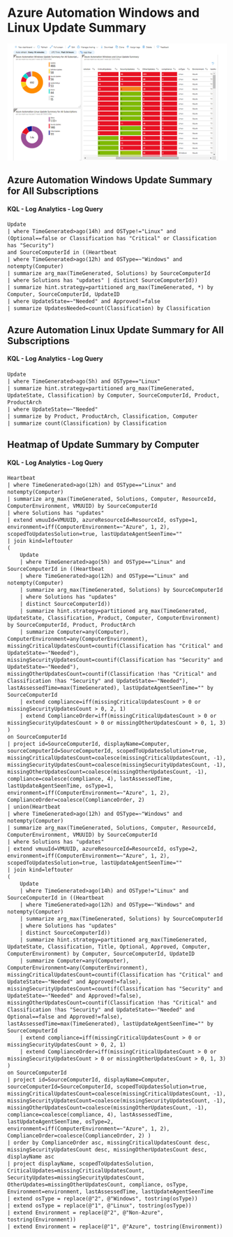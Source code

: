 # Azure Automation Windows and Linux Update Summary

<img src="Azure Automation Images/Azure Automation Windows and Linux Update Summary.png" alt="Azure Automation Images/Azure Automation Windows and Linux Update Summary.png" >

<h2>Azure Automation Windows Update Summary for All Subscriptions</h2>

<h4>KQL - Log Analytics - Log Query</h4>

    Update
    | where TimeGenerated>ago(14h) and OSType!="Linux" and (Optional==false or Classification has "Critical" or Classification has "Security") 
    and SourceComputerId in ((Heartbeat
    | where TimeGenerated>ago(12h) and OSType=~"Windows" and notempty(Computer)
    | summarize arg_max(TimeGenerated, Solutions) by SourceComputerId
    | where Solutions has "updates" | distinct SourceComputerId))
    | summarize hint.strategy=partitioned arg_max(TimeGenerated, *) by Computer, SourceComputerId, UpdateID
    | where UpdateState=~"Needed" and Approved!=false
    | summarize UpdatesNeeded=count(Classification) by Classification

<h2>Azure Automation Linux Update Summary for All Subscriptions</h2>

<h4>KQL - Log Analytics - Log Query</h4>
    
    Update
    | where TimeGenerated>ago(5h) and OSType=="Linux"
    | summarize hint.strategy=partitioned arg_max(TimeGenerated, UpdateState, Classification) by Computer, SourceComputerId, Product, ProductArch
    | where UpdateState=~"Needed"
    | summarize by Product, ProductArch, Classification, Computer
    | summarize count(Classification) by Classification
    
<h2>Heatmap of Update Summary by Computer</h2>

<h4>KQL - Log Analytics - Log Query</h4>

    Heartbeat
    | where TimeGenerated>ago(12h) and OSType=="Linux" and notempty(Computer)
    | summarize arg_max(TimeGenerated, Solutions, Computer, ResourceId, ComputerEnvironment, VMUUID) by SourceComputerId
    | where Solutions has "updates"
    | extend vmuuId=VMUUID, azureResourceId=ResourceId, osType=1, environment=iff(ComputerEnvironment=~"Azure", 1, 2), scopedToUpdatesSolution=true, lastUpdateAgentSeenTime=""
    | join kind=leftouter
    (
        Update
        | where TimeGenerated>ago(5h) and OSType=="Linux" and SourceComputerId in ((Heartbeat
        | where TimeGenerated>ago(12h) and OSType=="Linux" and notempty(Computer)
        | summarize arg_max(TimeGenerated, Solutions) by SourceComputerId
        | where Solutions has "updates"
        | distinct SourceComputerId))
        | summarize hint.strategy=partitioned arg_max(TimeGenerated, UpdateState, Classification, Product, Computer, ComputerEnvironment) by SourceComputerId, Product, ProductArch
        | summarize Computer=any(Computer), ComputerEnvironment=any(ComputerEnvironment), missingCriticalUpdatesCount=countif(Classification has "Critical" and UpdateState=~"Needed"), missingSecurityUpdatesCount=countif(Classification has "Security" and UpdateState=~"Needed"), missingOtherUpdatesCount=countif(Classification !has "Critical" and Classification !has "Security" and UpdateState=~"Needed"), lastAssessedTime=max(TimeGenerated), lastUpdateAgentSeenTime="" by SourceComputerId
        | extend compliance=iff(missingCriticalUpdatesCount > 0 or missingSecurityUpdatesCount > 0, 2, 1)
        | extend ComplianceOrder=iff(missingCriticalUpdatesCount > 0 or missingSecurityUpdatesCount > 0 or missingOtherUpdatesCount > 0, 1, 3)
    )
    on SourceComputerId
    | project id=SourceComputerId, displayName=Computer, sourceComputerId=SourceComputerId, scopedToUpdatesSolution=true, missingCriticalUpdatesCount=coalesce(missingCriticalUpdatesCount, -1), missingSecurityUpdatesCount=coalesce(missingSecurityUpdatesCount, -1), missingOtherUpdatesCount=coalesce(missingOtherUpdatesCount, -1), compliance=coalesce(compliance, 4), lastAssessedTime, lastUpdateAgentSeenTime, osType=1, environment=iff(ComputerEnvironment=~"Azure", 1, 2), ComplianceOrder=coalesce(ComplianceOrder, 2)
    | union(Heartbeat
    | where TimeGenerated>ago(12h) and OSType=~"Windows" and notempty(Computer)
    | summarize arg_max(TimeGenerated, Solutions, Computer, ResourceId, ComputerEnvironment, VMUUID) by SourceComputerId
    | where Solutions has "updates"
    | extend vmuuId=VMUUID, azureResourceId=ResourceId, osType=2, environment=iff(ComputerEnvironment=~"Azure", 1, 2), scopedToUpdatesSolution=true, lastUpdateAgentSeenTime=""
    | join kind=leftouter
    (
        Update
        | where TimeGenerated>ago(14h) and OSType!="Linux" and SourceComputerId in ((Heartbeat
        | where TimeGenerated>ago(12h) and OSType=~"Windows" and notempty(Computer)
        | summarize arg_max(TimeGenerated, Solutions) by SourceComputerId
        | where Solutions has "updates"
        | distinct SourceComputerId))
        | summarize hint.strategy=partitioned arg_max(TimeGenerated, UpdateState, Classification, Title, Optional, Approved, Computer, ComputerEnvironment) by Computer, SourceComputerId, UpdateID
        | summarize Computer=any(Computer), ComputerEnvironment=any(ComputerEnvironment), missingCriticalUpdatesCount=countif(Classification has "Critical" and UpdateState=~"Needed" and Approved!=false), missingSecurityUpdatesCount=countif(Classification has "Security" and UpdateState=~"Needed" and Approved!=false), missingOtherUpdatesCount=countif(Classification !has "Critical" and Classification !has "Security" and UpdateState=~"Needed" and Optional==false and Approved!=false), lastAssessedTime=max(TimeGenerated), lastUpdateAgentSeenTime="" by SourceComputerId
        | extend compliance=iff(missingCriticalUpdatesCount > 0 or missingSecurityUpdatesCount > 0, 2, 1)
        | extend ComplianceOrder=iff(missingCriticalUpdatesCount > 0 or missingSecurityUpdatesCount > 0 or missingOtherUpdatesCount > 0, 1, 3)
    )
    on SourceComputerId
    | project id=SourceComputerId, displayName=Computer, sourceComputerId=SourceComputerId, scopedToUpdatesSolution=true, missingCriticalUpdatesCount=coalesce(missingCriticalUpdatesCount, -1), missingSecurityUpdatesCount=coalesce(missingSecurityUpdatesCount, -1), missingOtherUpdatesCount=coalesce(missingOtherUpdatesCount, -1), compliance=coalesce(compliance, 4), lastAssessedTime, lastUpdateAgentSeenTime, osType=2, environment=iff(ComputerEnvironment=~"Azure", 1, 2), ComplianceOrder=coalesce(ComplianceOrder, 2) )
    | order by ComplianceOrder asc, missingCriticalUpdatesCount desc, missingSecurityUpdatesCount desc, missingOtherUpdatesCount desc, displayName asc
    | project displayName, scopedToUpdatesSolution, CriticalUpdates=missingCriticalUpdatesCount, SecurityUpdates=missingSecurityUpdatesCount, OtherUpdates=missingOtherUpdatesCount, compliance, osType, Environment=environment, lastAssessedTime, lastUpdateAgentSeenTime
    | extend osType = replace(@"2", @"Windows", tostring(osType))
    | extend osType = replace(@"1", @"Linux", tostring(osType))
    | extend Environment = replace(@"2", @"Non-Azure", tostring(Environment))
    | extend Environment = replace(@"1", @"Azure", tostring(Environment))
    
